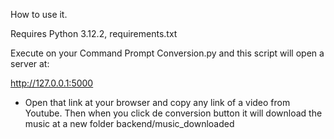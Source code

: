 How to use it.

Requires Python 3.12.2, requirements.txt


Execute on your Command Prompt Conversion.py and this script will open a server at:

http://127.0.0.1:5000
- Open that link at your browser and copy any link of a video from Youtube. Then when you click de conversion button it will download the music at a new folder backend/music_downloaded
